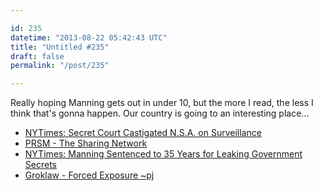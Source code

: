 ```yaml
---

id: 235
datetime: "2013-08-22 05:42:43 UTC"
title: "Untitled #235"
draft: false
permalink: "/post/235"

---
```


Really hoping Manning gets out in under 10, but the more I read, the less I think that's gonna happen. Our country is going to an interesting place... 

 
 * [NYTimes: Secret Court Castigated N.S.A. on Surveillance](http://nyti.ms/184nvc0)
 * [PRSM - The Sharing Network](http://www.getprsm.com/)
 * [NYTimes: Manning Sentenced to 35 Years for Leaking Government Secrets](http://nyti.ms/14j3KQC)
 * [Groklaw - Forced Exposure ~pj](https://web.archive.org/web/20241201194456/http://www.groklaw.net/article.php?story=20130818120421175)



